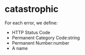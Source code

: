 # catastrophic

For each error, we define:
* HTTP Status Code
* Permanent Category Code:string
* Permanent Number:number
* A name
